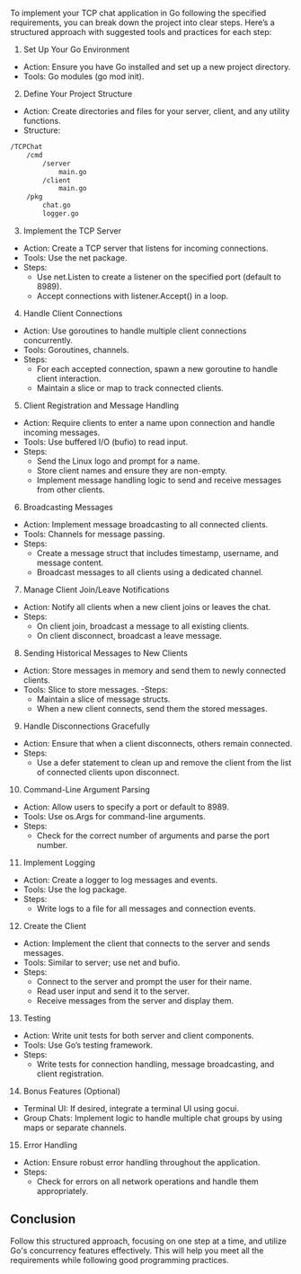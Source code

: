 To implement your TCP chat application in Go following the specified requirements, you can break down the project into clear steps. Here’s a structured approach with suggested tools and practices for each step:

1. Set Up Your Go Environment
- Action: Ensure you have Go installed and set up a new project directory.
- Tools: Go modules (go mod init).
2. Define Your Project Structure
- Action: Create directories and files for your server, client, and any utility functions.
- Structure:
```bash
/TCPChat
    /cmd
        /server
            main.go
        /client
            main.go
    /pkg
        chat.go
        logger.go
```
3. Implement the TCP Server
- Action: Create a TCP server that listens for incoming connections.
- Tools: Use the net package.
- Steps:
    * Use net.Listen to create a listener on the specified port (default to 8989).
    * Accept connections with listener.Accept() in a loop.
4. Handle Client Connections
- Action: Use goroutines to handle multiple client connections concurrently.
- Tools: Goroutines, channels.
- Steps:
    * For each accepted connection, spawn a new goroutine to handle client interaction.
    * Maintain a slice or map to track connected clients.
5. Client Registration and Message Handling
- Action: Require clients to enter a name upon connection and handle incoming messages.
- Tools: Use buffered I/O (bufio) to read input.
- Steps:
    * Send the Linux logo and prompt for a name.
    * Store client names and ensure they are non-empty.
    * Implement message handling logic to send and receive messages from other clients.
6. Broadcasting Messages
- Action: Implement message broadcasting to all connected clients.
- Tools: Channels for message passing.
- Steps:
    * Create a message struct that includes timestamp, username, and message content.
    * Broadcast messages to all clients using a dedicated channel.
7. Manage Client Join/Leave Notifications
- Action: Notify all clients when a new client joins or leaves the chat.
- Steps:
    * On client join, broadcast a message to all existing clients.
    * On client disconnect, broadcast a leave message.
8. Sending Historical Messages to New Clients
- Action: Store messages in memory and send them to newly connected clients.
- Tools: Slice to store messages.
-Steps:
    * Maintain a slice of message structs.
    * When a new client connects, send them the stored messages.
9. Handle Disconnections Gracefully
- Action: Ensure that when a client disconnects, others remain connected.
- Steps:
    * Use a defer statement to clean up and remove the client from the list of connected clients upon disconnect.
10. Command-Line Argument Parsing
- Action: Allow users to specify a port or default to 8989.
- Tools: Use os.Args for command-line arguments.
- Steps:
    * Check for the correct number of arguments and parse the port number.
11. Implement Logging
- Action: Create a logger to log messages and events.
- Tools: Use the log package.
- Steps:
    * Write logs to a file for all messages and connection events.
12. Create the Client
- Action: Implement the client that connects to the server and sends messages.
- Tools: Similar to server; use net and bufio.
- Steps:
    * Connect to the server and prompt the user for their name.
    * Read user input and send it to the server.
    * Receive messages from the server and display them.
13. Testing
- Action: Write unit tests for both server and client components.
- Tools: Use Go’s testing framework.
- Steps:
    * Write tests for connection handling, message broadcasting, and client registration.
14. Bonus Features (Optional)
- Terminal UI: If desired, integrate a terminal UI using gocui.
- Group Chats: Implement logic to handle multiple chat groups by using maps or separate channels.
15. Error Handling
- Action: Ensure robust error handling throughout the application.
- Steps:
    * Check for errors on all network operations and handle them appropriately.
## Conclusion
Follow this structured approach, focusing on one step at a time, and utilize Go's concurrency features effectively. This will help you meet all the requirements while following good programming practices.